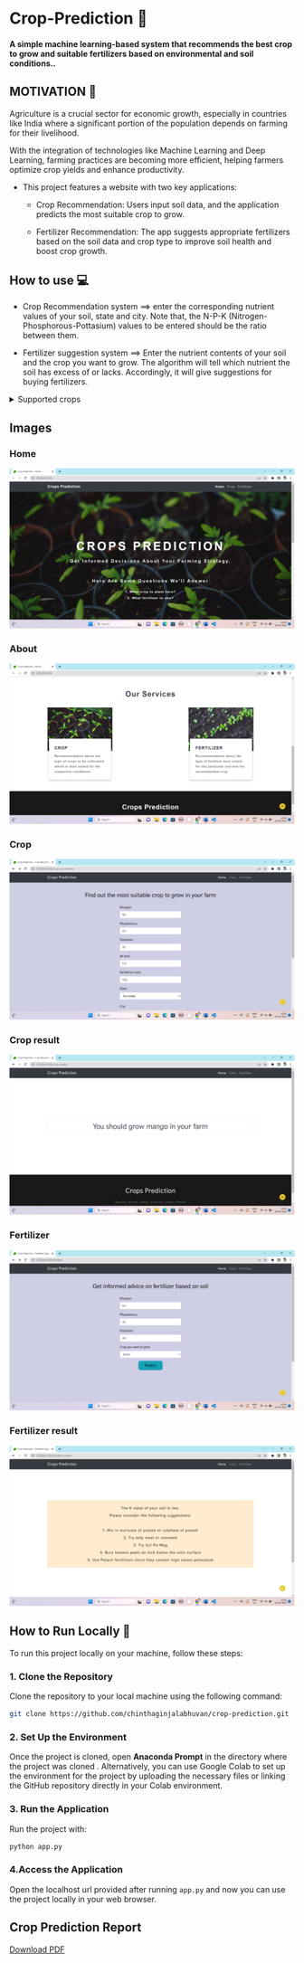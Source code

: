 # Crop-Prediction 🌿
#### A simple  machine learning-based system that recommends the best crop to grow and suitable fertilizers based on environmental and soil conditions..

## MOTIVATION 💪
Agriculture is a crucial sector for economic growth, especially in countries like India where a significant portion of the population depends on farming for their livelihood.

With the integration of technologies like Machine Learning and Deep Learning, farming practices are becoming more efficient, helping farmers optimize crop yields and enhance productivity.

- This project features a website with two key applications: 

    - Crop Recommendation: Users input soil data, and the application predicts the most suitable crop to grow. 
    
    - Fertilizer Recommendation: The app suggests appropriate fertilizers based on the soil data and crop type to improve soil health and boost crop growth.

## How to use 💻
- Crop Recommendation system ==> enter the corresponding nutrient values of your soil, state and city. Note that, the N-P-K (Nitrogen-Phosphorous-Pottasium) values to be entered should be the ratio between them. 

- Fertilizer suggestion system ==> Enter the nutrient contents of your soil and the crop you want to grow. The algorithm will tell which nutrient the soil has excess of or lacks. Accordingly, it will give suggestions for buying fertilizers.

<details>
  <summary>Supported crops
</summary>

- Apple
- Blueberry
- Cherry
- Corn
- Grape
- Pepper
- Orange
- Peach
- Potato
- Soybean
- Strawberry
- Tomato
- Squash
- Raspberry
</details>

## Images
### Home
<img src="./images/home.png">

### About
<img src="./images/about.png">

### Crop
<img src="./images/crop.png">

### Crop result
<img src="./images/crop result.png">

### Fertilizer
<img src="./images/Fertilizer.png">

### Fertilizer result
<img src="./images/Fertilizer result.png">

## How to Run Locally 🚀

To run this project locally on your machine, follow these steps:


### 1. Clone the Repository

Clone the repository to your local machine using the following command:

```bash
git clone https://github.com/chinthaginjalabhuvan/crop-prediction.git
```
### 2. Set Up the Environment

Once the project is cloned, open **Anaconda Prompt** in the directory where the project was cloned . Alternatively, you can use Google Colab to set up the environment for the project by uploading the necessary files or linking the GitHub repository directly in your Colab environment.

### 3. Run the Application

Run the project with:

```bash
python app.py
```
### 4.Access the Application

Open the localhost url provided after running `app.py` and now you can use the project locally in your web browser.

## Crop Prediction Report

[Download PDF](https://github.com/ChinthaginjalaBhuvan/crop-prediction/raw/master/pro%20-%2027%20%2C%20CSE%20copy%20github%20version.pdf)

















   

